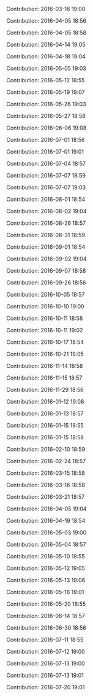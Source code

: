 Contribution: 2016-03-16 19:00

Contribution: 2016-04-05 18:56

Contribution: 2016-04-05 18:58

Contribution: 2016-04-14 19:05

Contribution: 2016-04-18 19:04

Contribution: 2016-05-05 19:03

Contribution: 2016-05-12 18:55

Contribution: 2016-05-19 19:07

Contribution: 2016-05-26 19:03

Contribution: 2016-05-27 18:58

Contribution: 2016-06-06 19:08

Contribution: 2016-07-01 18:56

Contribution: 2016-07-01 19:01

Contribution: 2016-07-04 18:57

Contribution: 2016-07-07 18:59

Contribution: 2016-07-07 19:03

Contribution: 2016-08-01 18:54

Contribution: 2016-08-02 19:04

Contribution: 2016-08-26 18:57

Contribution: 2016-08-31 18:59

Contribution: 2016-09-01 18:54

Contribution: 2016-09-02 19:04

Contribution: 2016-09-07 18:58

Contribution: 2016-09-26 18:56

Contribution: 2016-10-05 18:57

Contribution: 2016-10-10 19:00

Contribution: 2016-10-11 18:58

Contribution: 2016-10-11 19:02

Contribution: 2016-10-17 18:54

Contribution: 2016-10-21 19:05

Contribution: 2016-11-14 18:58

Contribution: 2016-11-15 18:57

Contribution: 2016-11-29 18:56

Contribution: 2016-01-12 19:08

Contribution: 2016-01-13 18:57

Contribution: 2016-01-15 18:55

Contribution: 2016-01-15 18:58

Contribution: 2016-02-10 18:59

Contribution: 2016-02-24 18:57

Contribution: 2016-03-15 18:58

Contribution: 2016-03-16 18:58

Contribution: 2016-03-21 18:57

Contribution: 2016-04-05 19:04

Contribution: 2016-04-19 18:54

Contribution: 2016-05-03 19:00

Contribution: 2016-05-04 18:57

Contribution: 2016-05-10 18:55

Contribution: 2016-05-12 19:05

Contribution: 2016-05-13 19:06

Contribution: 2016-05-16 19:01

Contribution: 2016-05-20 18:55

Contribution: 2016-06-14 18:57

Contribution: 2016-06-30 18:56

Contribution: 2016-07-11 18:55

Contribution: 2016-07-12 19:00

Contribution: 2016-07-13 19:00

Contribution: 2016-07-13 19:01

Contribution: 2016-07-20 19:01

